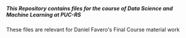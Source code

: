 ##### This Repository contains files for the course of Data Science and Machine Learning at PUC-RS

These files are relevant for Daniel Favero's Final Course material work 